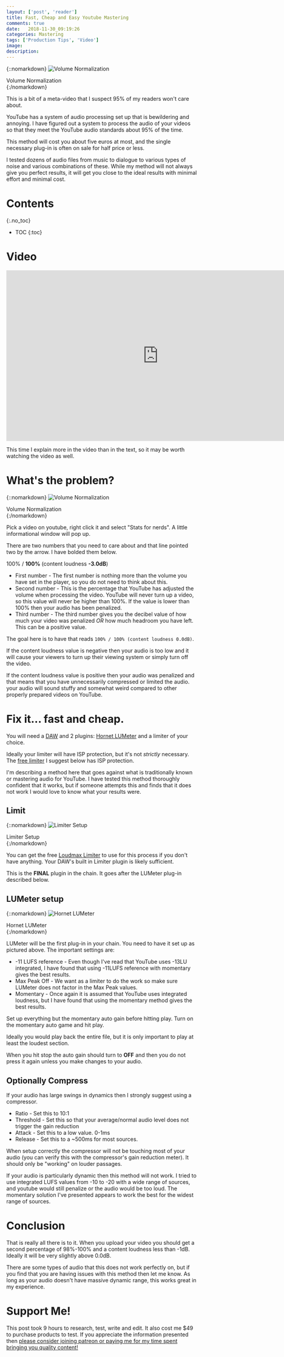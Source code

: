 ```yaml
---
layout: ['post', 'reader']
title: Fast, Cheap and Easy Youtube Mastering
comments: true
date:   2018-11-30_09:19:26 
categories: Mastering
tags: ['Production Tips', 'Video']
image:
description: 
---
```


{::nomarkdown}
<img src="/assets/Youtube/StatsForNerds.png" alt="Volume Normalization">
<div class="image-caption">Volume Normalization</div>
{:/nomarkdown}

This is a bit of a meta-video that I suspect 95% of my readers won't care about.

YouTube has a system of audio processing set up that is bewildering and annoying. I have figured out a system to process the audio of your videos so that they meet the YouTube audio standards about 95% of the time.

This method will cost you about five euros at most, and the single necessary plug-in is often on sale for half price or less.

I tested dozens of audio files from music to dialogue to various types of noise and various combinations of these. While my method will not always give you perfect results, it will get you close to the ideal results with minimal effort and minimal cost.

<!--more-->



# Contents
{:.no_toc}
* TOC
{:toc}

# Video

<iframe width="800" height="450" src="https://www.youtube.com/embed/rpfMXH6Y2yE" frameborder="0" allow="accelerometer; autoplay; encrypted-media; gyroscope; picture-in-picture" allowfullscreen></iframe>

This time I explain more in the video than in the text, so it may be worth watching the video as well.

# What's the problem?

{::nomarkdown}
<img src="/assets/Youtube/StatsForNerds.png" alt="Volume Normalization">
<div class="image-caption">Volume Normalization</div>
{:/nomarkdown}

Pick a video on youtube, right click it and select "Stats for nerds". A little informational window will pop up.

There are two numbers that you need to care about and that line pointed two by the arrow. I have bolded them below.

100% / **100%** (content loudness **-3.0dB**)

* First number - The first number is nothing more than the volume you have set in the player, so you do not need to think about this.
* Second number -  This is the percentage that YouTube has adjusted the volume when processing the video. YouTube will never turn up a video, so this value will never be higher than 100%. If the value is lower than 100% then your audio has been penalized.
* Third number -  The third number gives you the decibel value of how much your video was penalized _OR_ how much headroom you have left. This can be a positive value.

The goal here is to have that reads `100% / 100% (content loudness 0.0dB)`.

If the content loudness value is negative then your audio is too low and it will cause your viewers to turn up their viewing system or simply turn off the video.

If the content loudness value is positive then your audio was penalized and that means that you have unnecessarily compressed or limited the audio. your audio will sound stuffy and somewhat weird compared to other properly prepared videos on YouTube.

# Fix it... fast and cheap.

You will need a [DAW](/DAW-Chart.html) and 2 plugins: [Hornet LUMeter](https://www.hornetplugins.com/plugins/hornet-lu-meter/) and a limiter of your choice.

Ideally your limiter will have ISP protection, but it's not _strictly_ necessary. The [free limiter](https://loudmax.blogspot.com) I suggest below has ISP protection.

I'm describing a method here that goes against what is traditionally known or mastering audio for YouTube. I have tested this method thoroughly confident that it works, but if someone attempts this and finds that it does not work I would love to know what your results were.

## Limit

{::nomarkdown}
<img src="/assets/Youtube/Limiter.png" alt="Limiter Setup">
<div class="image-caption">Limiter Setup</div>
{:/nomarkdown}

You can get the free [Loudmax Limiter](https://loudmax.blogspot.com) to use for this process if you don't have anything. Your DAW's built in Limiter plugin is likely sufficient.

This is the **FINAL** plugin in the chain. It goes after the LUMeter plug-in described below.

## LUMeter setup

{::nomarkdown}
<img src="/assets/Youtube/LUMeter.png" alt="Hornet LUMeter">
<div class="image-caption">Hornet LUMeter</div>
{:/nomarkdown}

LUMeter will be the first plug-in in your chain. You need to have it set up as pictured above. The important settings are:

* -11 LUFS reference - Even though I've read that YouTube uses -13LU integrated, I have found that using -11LUFS reference with momentary gives the best results.
* Max Peak Off - We want as a limiter to do the work so make sure LUMeter does not factor in the Max Peak values.
* Momentary - Once again it is assumed that YouTube uses integrated loudness, but I have found that using the momentary method gives the best results.

Set up everything but the momentary auto gain before hitting play. Turn on the momentary auto game and hit play.

Ideally you would play back the entire file, but it is only important to play at least the loudest section.

When you hit stop the auto gain should turn to **OFF** and then you do not press it again unless you make changes to your audio.

## Optionally Compress

If your audio has large swings in dynamics then I strongly suggest using a compressor.

* Ratio - Set this to 10:1
* Threshold - Set this so that your average/normal audio level does not trigger the gain reduction
* Attack - Set this to a low value. 0-1ms
* Release - Set this to a ~500ms for most sources.

When setup correctly the compressor will not be touching most of your audio (you can verify this with the compressor's gain reduction meter). It should only be "working" on louder passages.

If your audio is particularly dynamic then this method will not work. I tried to use integrated LUFS values from -10 to -20 with a wide range of sources, and youtube would still penalize or the audio would be too loud. The momentary solution I've presented appears to work the best for the widest range of sources.

# Conclusion

That is really all there is to it. When you upload your video you should get a second percentage of 98%-100% and a content loudness less than -1dB. Ideally it will be very slightly above 0.0dB.

There are some types of audio that this does not work perfectly on, but if you find that you are having issues with this method then let me know. As long as your audio doesn't have massive dynamic range, this works great in my experience.

# Support Me!

This post took 9 hours to research, test, write and edit. It also cost me $49 to purchase products to test. If you appreciate the information presented then <a href="/DonateNow/">please consider joining patreon or paying me for my time spent bringing you quality content!</a>






